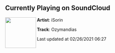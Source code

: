 ## Currently Playing on SoundCloud

[<img align="left" width="100" src="https://i1.sndcdn.com/artworks-000578113040-a6vccx-t50x50.jpg">](https://soundcloud.com/isorin/ozymandias)

**Artist**: iSorin 

**Track**: Ozymandias

Last updated at 02/26/2021 06:27
